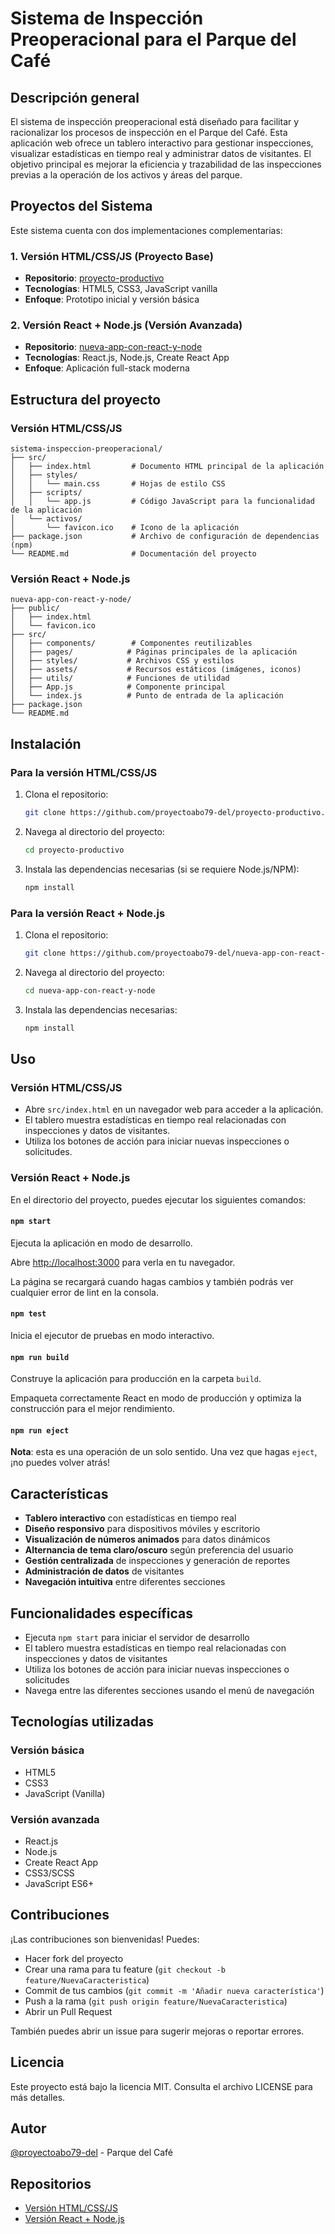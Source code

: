 # Sistema de Inspección Preoperacional para el Parque del Café

## Descripción general

El sistema de inspección preoperacional está diseñado para facilitar y racionalizar los procesos de inspección en el Parque del Café. Esta aplicación web ofrece un tablero interactivo para gestionar inspecciones, visualizar estadísticas en tiempo real y administrar datos de visitantes. El objetivo principal es mejorar la eficiencia y trazabilidad de las inspecciones previas a la operación de los activos y áreas del parque.

## Proyectos del Sistema

Este sistema cuenta con dos implementaciones complementarias:

### 1. Versión HTML/CSS/JS (Proyecto Base)
- **Repositorio**: [proyecto-productivo](https://github.com/proyectoabo79-del/proyecto-productivo.git)
- **Tecnologías**: HTML5, CSS3, JavaScript vanilla
- **Enfoque**: Prototipo inicial y versión básica

### 2. Versión React + Node.js (Versión Avanzada)
- **Repositorio**: [nueva-app-con-react-y-node](https://github.com/proyectoabo79-del/nueva-app-con-react-y-node.git)
- **Tecnologías**: React.js, Node.js, Create React App
- **Enfoque**: Aplicación full-stack moderna

## Estructura del proyecto

### Versión HTML/CSS/JS

```
sistema-inspeccion-preoperacional/
├── src/
│   ├── index.html         # Documento HTML principal de la aplicación
│   ├── styles/
│   │   └── main.css       # Hojas de estilo CSS
│   ├── scripts/
│   │   └── app.js         # Código JavaScript para la funcionalidad de la aplicación
│   └── activos/
│       └── favicon.ico    # Icono de la aplicación
├── package.json           # Archivo de configuración de dependencias (npm)
└── README.md              # Documentación del proyecto
```

### Versión React + Node.js

```
nueva-app-con-react-y-node/
├── public/
│   ├── index.html
│   └── favicon.ico
├── src/
│   ├── components/        # Componentes reutilizables
│   ├── pages/            # Páginas principales de la aplicación
│   ├── styles/           # Archivos CSS y estilos
│   ├── assets/           # Recursos estáticos (imágenes, iconos)
│   ├── utils/            # Funciones de utilidad
│   ├── App.js            # Componente principal
│   └── index.js          # Punto de entrada de la aplicación
├── package.json
└── README.md
```

## Instalación

### Para la versión HTML/CSS/JS

1. Clona el repositorio:

   ```bash
   git clone https://github.com/proyectoabo79-del/proyecto-productivo.git
   ```

2. Navega al directorio del proyecto:

   ```bash
   cd proyecto-productivo
   ```

3. Instala las dependencias necesarias (si se requiere Node.js/NPM):

   ```bash
   npm install
   ```

### Para la versión React + Node.js

1. Clona el repositorio:

   ```bash
   git clone https://github.com/proyectoabo79-del/nueva-app-con-react-y-node.git
   ```

2. Navega al directorio del proyecto:

   ```bash
   cd nueva-app-con-react-y-node
   ```

3. Instala las dependencias necesarias:

   ```bash
   npm install
   ```

## Uso

### Versión HTML/CSS/JS
- Abre `src/index.html` en un navegador web para acceder a la aplicación.
- El tablero muestra estadísticas en tiempo real relacionadas con inspecciones y datos de visitantes.
- Utiliza los botones de acción para iniciar nuevas inspecciones o solicitudes.

### Versión React + Node.js

En el directorio del proyecto, puedes ejecutar los siguientes comandos:

#### `npm start`
Ejecuta la aplicación en modo de desarrollo.

Abre [http://localhost:3000](http://localhost:3000) para verla en tu navegador.

La página se recargará cuando hagas cambios y también podrás ver cualquier error de lint en la consola.

#### `npm test`
Inicia el ejecutor de pruebas en modo interactivo.

#### `npm run build`
Construye la aplicación para producción en la carpeta `build`.

Empaqueta correctamente React en modo de producción y optimiza la construcción para el mejor rendimiento.

#### `npm run eject`
**Nota**: esta es una operación de un solo sentido. Una vez que hagas `eject`, ¡no puedes volver atrás!

## Características

- **Tablero interactivo** con estadísticas en tiempo real
- **Diseño responsivo** para dispositivos móviles y escritorio
- **Visualización de números animados** para datos dinámicos
- **Alternancia de tema claro/oscuro** según preferencia del usuario
- **Gestión centralizada** de inspecciones y generación de reportes
- **Administración de datos** de visitantes
- **Navegación intuitiva** entre diferentes secciones

## Funcionalidades específicas

- Ejecuta `npm start` para iniciar el servidor de desarrollo
- El tablero muestra estadísticas en tiempo real relacionadas con inspecciones y datos de visitantes
- Utiliza los botones de acción para iniciar nuevas inspecciones o solicitudes
- Navega entre las diferentes secciones usando el menú de navegación

## Tecnologías utilizadas

### Versión básica
- HTML5
- CSS3
- JavaScript (Vanilla)

### Versión avanzada
- React.js
- Node.js
- Create React App
- CSS3/SCSS
- JavaScript ES6+

## Contribuciones

¡Las contribuciones son bienvenidas! Puedes:

- Hacer fork del proyecto
- Crear una rama para tu feature (`git checkout -b feature/NuevaCaracteristica`)
- Commit de tus cambios (`git commit -m 'Añadir nueva característica'`)
- Push a la rama (`git push origin feature/NuevaCaracteristica`)
- Abrir un Pull Request

También puedes abrir un issue para sugerir mejoras o reportar errores.

## Licencia

Este proyecto está bajo la licencia MIT. Consulta el archivo LICENSE para más detalles.

## Autor

[@proyectoabo79-del](https://github.com/proyectoabo79-del) - Parque del Café

## Repositorios

- [Versión HTML/CSS/JS](https://github.com/proyectoabo79-del/proyecto-productivo.git)
- [Versión React + Node.js](https://github.com/proyectoabo79-del/nueva-app-con-react-y-node.git)